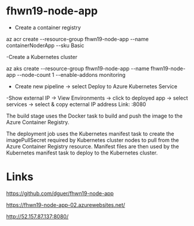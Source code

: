 # fhwn19-node-app

- Create a container registry

az acr create --resource-group fhwn19-node-app --name containerNoderApp --sku Basic

-Create a Kubernetes cluster

az aks create --resource-group fhwn19-node-app --name fhwn19-node-app --node-count 1 --enable-addons monitoring

- Create new pipeline
-> select Deploy to Azure Kubernetes Service

-Show external IP
-> View Environments
    -> click to deployed app
        -> select services
            -> select & copy ecternal IP address
            Link: <IP>:8080


The build stage uses the Docker task to build and push the image to the Azure Container Registry.

The deployment job uses the Kubernetes manifest task to create the imagePullSecret required by Kubernetes cluster nodes to pull from the Azure Container Registry resource. Manifest files are then used by the Kubernetes manifest task to deploy to the Kubernetes cluster.

# Links


https://github.com/dguer/fhwn19-node-app

https://fhwn19-node-app-02.azurewebsites.net/

http://52.157.87.137:8080/


